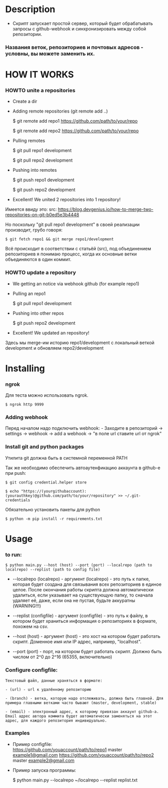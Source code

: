 # Description
- Скрипт запускает простой сервер,
 который будет обрабатывать запросы с github-webhook
 и синхронизировать между собой репозитории.

### Названия веток, репозиториев и почтовых адресов - условны, вы можете заменить их.

# HOW IT WORKS

### HOWTO unite a repositories

- Create a dir
- Adding remote repositories (git remote add ..)
	
	$ git remote add repo1 https://github.com/path/to/your/repo
	
	$ git remote add repo2 https://github.com/path/to/your/repo

- Pulling remotes
	
	$ git pull repo1 development
	
	$ git pull repo2 development
	
- Pushing into remotes
	
	$ git push repo1 development
	
	$ git push repo2 development
	
- Excellent! We united 2 repositories into 1 repository!

Имеется ввиду это:
src: https://blog.devgenius.io/how-to-merge-two-repositories-on-git-b0ed5e3b4448

Но поскольку "git pull repo1 development" в своей реализации производит, грубо говоря:

	$ git fetch repo1 && git merge repo1/development

Всё происходит в соответствии с статьёй (src),
  под объединением репозиториев я понимаю процесс, когда их основные ветки объединяются в один коммит.


### HOWTO update a repository

- We getting an notice via webhook github (for example repo1)
- Pulling an repo1
	
	$ git pull repo1 development
	
- Pushing into other repos
	
	$ git push repo2 development
	
- Excellent! We updated an repository!

Здесь мы merge-им историю repo1/development с локальный веткой development
  и обновляем repo2/development

# Installing

### ngrok
Для теста можно использовать ngrok.

	$ ngrok http 9999

### Adding webhook
Перед началом надо подключить webhook:
	- Заходите в репозиторий -> settings -> webhook -> add a webhook -> "в поле url ставите url от ngrok"

### Install git and python packages
Утилита git должна быть в системной переменной PATH

Так же необходимо обеспечить автоаутенфикацию аккаунта в github-е при push:
	
	$ git config credential.helper store
	
	$ echo "https://(yourgithubaccount):(yourauthkey)@github.com/path/to/your/repository" >> ~/.git-credentials

Обязательно установить пакеты для python

	$ python -m pip install -r requirements.txt	

# Usage

### to run:
	$ python main.py --host (host) --port (port) --localrepo (path to localrepo) --replist (path to config file)

- --localrepo (localrepo) - аргумент (localrepo) - это путь к папке, которая будет создана для связывания всех репозиториев в единое целое. После окончания работы скрипта должна автоматически удалиться, если указывает на существующую папку, то сначала удаляет её, даже, если она не пустая, будьте аккуратны (WARNING!!!)

- --replist (configfile) - аргумент (configfile) - это путь к файлу, в котором будет храниться информация о репозиториях в формате, похожем на csv.
	
- --host (host) - аргумент (host) - это хост на котором будет работать скрипт. Доменное имя или IP адрес, например, "localhost". 

- --port (port) - порт, на котором будет работать скрипт. Должно быть числом от 2^0 до 2^16 (65355, включительно) 


### Configure configfile:
	Текстовый файл, данные храняться в формате:
	
	- (url) - url к удалённому репозиторию
	
	- (branch) - ветка, которую надо отслеживать, должна быть главной. Для примера главными ветками часто бывают (master, development, stable)

	- (email) - электронный адрес, к которому привязан аккаунт github-а. Email адрес автора коммита будет автоматически заменяться на этот адрес, для каждого репозитория индивидуально.


### Examples

- Пример configfile:	
	https://github.com/youaccount/path/to/repo1 master example1@gmail.com
	https://github.com/youaccount/path/to/repo2 master example2@gmail.com

- Пример запуска программы:

	$ python main.py --localrepo ~/localrepo --replist replist.txt


